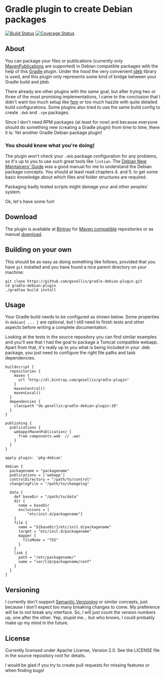 # Gradle plugin to create Debian packages

[![Build Status](https://travis-ci.org/gesellix/gradle-debian-plugin.png)](https://travis-ci.org/gesellix/gradle-debian-plugin)
[![Coverage Status](https://coveralls.io/repos/gesellix/gradle-debian-plugin/badge.png)](https://coveralls.io/r/gesellix/gradle-debian-plugin)

## About

You can package your files or publications
 (currently only [MavenPublications](http://www.gradle.org/docs/current/userguide/publishing_maven.html) are supported)
 in Debian compatible packages with the help of this [Gradle](http://www.gradle.org/) plugin.
 Under the hood the very convenient [jdeb](https://github.com/tcurdt/jdeb) library is used, and this plugin only represents
 some kind of bridge between your Gradle build and jdeb.

There already are other plugins with the same goal, but after trying two or three of the most promising
 implementations, I came to the conclusion that I didn't want too much setup like [fpm](https://github.com/jordansissel/fpm)
 or too much hazzle with quite detailed build configurations.
 Some plugins also tried to use the same build config to create `.deb` and `.rpm` packages.

Since I don't need RPM packages (at least for now) and
 because everyone should do something new (creating a Gradle plugin) from time to time,
  there it is: Yet another Gradle Debian package plugin!

### You should know what you're doing[!](http://en.wikipedia.org/wiki/Here_be_dragons)

The plugin won't check your `.deb` package configuration for any problems, so it's up to you to use such great tools like `lintian`.
 The [Debian New Maintainers' Guide](http://www.debian.org/doc/manuals/maint-guide/index.en.html) was a good manual for
 me to understand the Debian package concepts. You should at least read chapters 4. and 5. to get some basic knowledge about
 which files and folder structures are required.

Packaging badly tested scripts might damage your and other peoples' system.


Ok, let's have some fun!

## Download

The plugin is available at [Bintray](https://bintray.com/) for [Maven compatible](http://dl.bintray.com/gesellix/gradle-plugins) repositories
 or as manual [download](https://bintray.com/gesellix/gradle-plugins/gradle-debian-plugin).

## Building on your own

This should be as easy as doing something like follows,
 provided that you have `git` installed and you have found a nice parent directory on your machine:

```
git clone https://github.com/gesellix/gradle-debian-plugin.git
cd gradle-debian-plugin
./gradlew build install
```

## Usage

Your Gradle build needs to be configured as shown below. Some properties in `debian{ ... }` are optional,
 but I still need to finish tests and other aspects before writing a complete documentation.

Looking at the tests in the source repository you can find similar examples and you'll see
 that I had the goal to package a Tomcat compatible webapp. Apart from that, it's really up to you what
 is being included in your .deb package, you just need to configure the right file paths and task dependencies.

```
buildscript {
  repositories {
    maven {
      url "http://dl.bintray.com/gesellix/gradle-plugin"
    }
    mavenCentral()
    mavenLocal()
  }
  dependencies {
    classpath "de.gesellix:gradle-debian-plugin:10"
  }
}

publishing {
  publications {
    webapp(MavenPublication) {
      from components.web  // .war
    }
  }
}

apply plugin: 'pkg-debian'

debian {
  packagename = "packagename"
  publications = ['webapp']
  controlDirectory = "/path/to/control"
  changelogFile = "/path/to/changelog"

  data {
    def baseDir = "/path/to/data"
    dir {
      name = baseDir
      exclusions = [
          "etc/init.d/packagename"]
    }
    file {
      name = "${baseDir}/etc/init.d/packagename"
      target = "etc/init.d/packagename"
      mapper {
        fileMode = "755"
      }
    }
    link {
      path = "/etc/packagename/"
      name = "var/lib/packagename/conf"
    }
  }
}
```

## Versioning

I currently don't support [Semantic Versioning](http://semver.org/) or similar concepts,
 just because I don't expect too many breaking changes to come.
 My preference will be to not break any interface. So, I will just count the version numbers up, one after the other.
 Yep, stupid me... but who knows, I could probably make up my mind in the future.

## License

Currently licensed under Apache License, Version 2.0. See the LICENSE file in the source repository root for details.

I would be glad if you try to create pull requests for missing features or when finding bugs!
